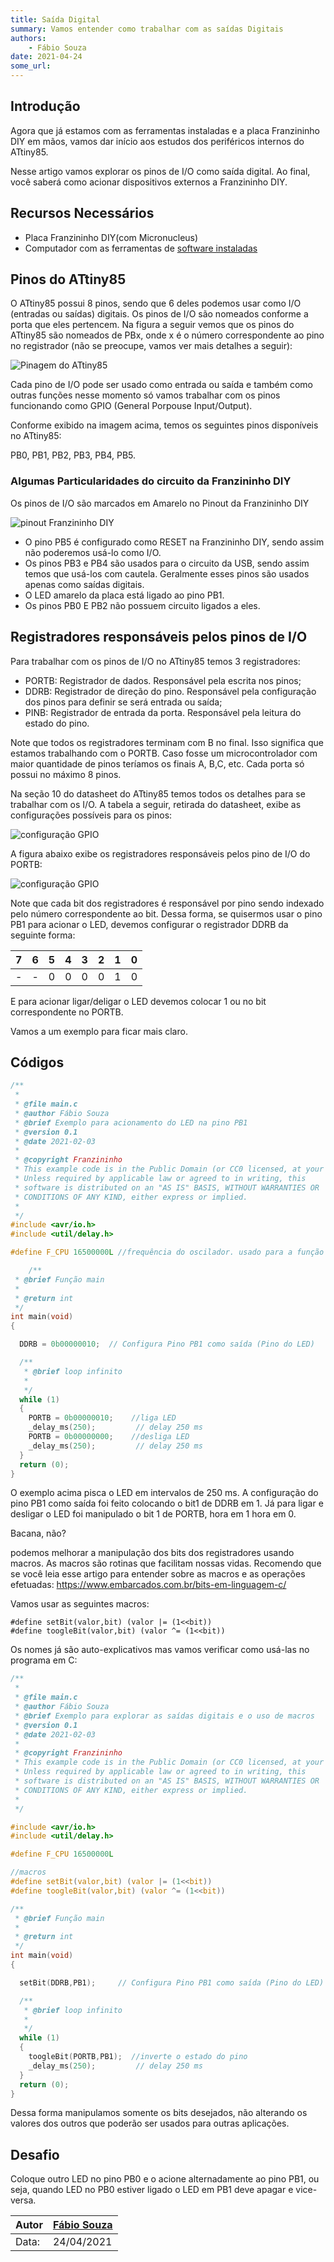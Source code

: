 ```yaml
---
title: Saída Digital
summary: Vamos entender como trabalhar com as saídas Digitais
authors:
    - Fábio Souza
date: 2021-04-24
some_url:
---
```


## Introdução

Agora que já estamos com as ferramentas instaladas e a placa Franzininho DIY em mãos, vamos dar início aos estudos dos periféricos internos do ATtiny85.

Nesse artigo vamos explorar os pinos de I/O como saída digital. Ao final, você saberá como acionar dispositivos externos a Franzininho DIY.


## Recursos Necessários
- Placa Franzininho DIY(com Micronucleus)
- Computador com as ferramentas de [software instaladas](https://franzininho.github.io/exemplos-avr-libc/)


## Pinos do ATtiny85

O ATtiny85 possui 8 pinos, sendo que 6 deles podemos usar como I/O (entradas ou saídas) digitais. Os pinos de I/O são nomeados conforme a porta que eles pertencem. Na figura a seguir vemos que os pinos do ATtiny85 são nomeados de PBx, onde x é o número correspondente ao pino no registrador (não se preocupe, vamos ver mais detalhes a seguir):

![Pinagem do ATtiny85](img/0x02/pinagem-attiny85.png)

Cada pino de I/O pode ser usado como entrada ou saída e também como outras funções nesse momento só vamos trabalhar com os pinos funcionando como GPIO (General Porpouse Input/Output).

Conforme exibido na imagem acima, temos os seguintes pinos disponíveis no ATtiny85:

PB0, PB1, PB2, PB3, PB4, PB5.

### Algumas Particularidades do circuito da Franzininho DIY

Os pinos de I/O são marcados em Amarelo no Pinout da Franzininho DIY

![pinout Franzininho DIY](img/0x00/Pinagem-Franzininho-DIY-V2RV2.png)

- O pino PB5 é configurado como RESET na Franzininho DIY, sendo assim não poderemos usá-lo como I/O.
- Os pinos PB3 e PB4 são usados para o circuito da USB, sendo assim temos que usá-los com cautela. Geralmente esses pinos são usados apenas como saídas digitais.
- O LED amarelo da placa está ligado ao pino PB1.
- Os pinos PB0 E PB2 não possuem circuito ligados a eles.



## Registradores responsáveis pelos pinos de I/O

Para trabalhar com os pinos de I/O no ATtiny85 temos 3 registradores:
- PORTB: Registrador de dados. Responsável pela escrita nos pinos;
- DDRB: Registrador de direção do pino. Responsável pela configuração dos pinos para definir se será entrada ou saída;
- PINB: Registrador de entrada da porta. Responsável pela leitura do estado do pino.


Note que todos os registradores terminam com B no final. Isso significa que estamos trabalhando com o PORTB. Caso fosse um microcontrolador com maior quantidade de pinos teríamos os finais A, B,C, etc. Cada porta só possui no máximo 8 pinos.

Na seção 10 do datasheet do ATtiny85 temos todos os detalhes para se trabalhar com os I/O. A tabela a seguir, retirada do datasheet, exibe as configurações possíveis para os pinos:


![configuração GPIO](img/0x02/config-gpio.png)

A figura abaixo exibe os registradores responsáveis pelos pino de I/O do PORTB:

![configuração GPIO](img/0x02/registradores-port-B.png)

Note que cada bit dos registradores é responsável por pino sendo indexado pelo número correspondente ao bit. Dessa forma, se quisermos usar o pino PB1 para acionar o LED, devemos configurar o registrador DDRB da seguinte forma:

| 7  | 6 | 5 | 4 | 3 | 2 | 1 | 0 |
|----|---|---|---|---|---|---|---|
| -  | - | 0 | 0 | 0 | 0 | 1 | 0 |

E para acionar ligar/deligar o LED devemos colocar 1 ou no bit correspondente no PORTB.

Vamos a um exemplo para ficar mais claro.

## Códigos

``` c
/**
 *
 * @file main.c
 * @author Fábio Souza
 * @brief Exemplo para acionamento do LED na pino PB1
 * @version 0.1
 * @date 2021-02-03
 *
 * @copyright Franzininho
 * This example code is in the Public Domain (or CC0 licensed, at your option.)
 * Unless required by applicable law or agreed to in writing, this
 * software is distributed on an "AS IS" BASIS, WITHOUT WARRANTIES OR
 * CONDITIONS OF ANY KIND, either express or implied.
 *
 */
#include <avr/io.h>
#include <util/delay.h>

#define F_CPU 16500000L //frequência do oscilador. usado para a função de delay

 	/**
 * @brief Função main
 *
 * @return int
 */
int main(void)
{

  DDRB = 0b00000010;  // Configura Pino PB1 como saída (Pino do LED)

  /**
   * @brief loop infinito
   *
   */
  while (1)
  {
    PORTB = 0b00000010;    //liga LED
    _delay_ms(250);      	// delay 250 ms
    PORTB = 0b00000000;    //desliga LED
    _delay_ms(250);      	// delay 250 ms
  }                                                
  return (0);                           
}
```

O exemplo acima pisca o LED em intervalos de 250 ms. A configuração do pino PB1 como saída foi feito colocando o bit1 de DDRB em 1. Já para ligar e desligar o LED foi manipulado o bit 1 de PORTB, hora em 1 hora em 0.

Bacana, não?

podemos melhorar a manipulação dos bits dos registradores usando macros. As macros são rotinas que facilitam nossas vidas. Recomendo que se você leia esse artigo para entender sobre as macros e as operações efetuadas: https://www.embarcados.com.br/bits-em-linguagem-c/

Vamos usar as seguintes macros:

```
#define setBit(valor,bit) (valor |= (1<<bit))
#define toogleBit(valor,bit) (valor ^= (1<<bit))
```

Os nomes já são auto-explicativos mas vamos verificar como usá-las no programa em C:

``` c
/**
 *
 * @file main.c
 * @author Fábio Souza
 * @brief Exemplo para explorar as saídas digitais e o uso de macros
 * @version 0.1
 * @date 2021-02-03
 *
 * @copyright Franzininho
 * This example code is in the Public Domain (or CC0 licensed, at your option.)
 * Unless required by applicable law or agreed to in writing, this
 * software is distributed on an "AS IS" BASIS, WITHOUT WARRANTIES OR
 * CONDITIONS OF ANY KIND, either express or implied.
 *
 */

#include <avr/io.h>
#include <util/delay.h>

#define F_CPU 16500000L

//macros 	
#define setBit(valor,bit) (valor |= (1<<bit))
#define toogleBit(valor,bit) (valor ^= (1<<bit))

/**
 * @brief Função main
 *
 * @return int
 */
int main(void)
{

  setBit(DDRB,PB1); 	// Configura Pino PB1 como saída (Pino do LED)

  /**
   * @brief loop infinito
   *
   */
  while (1)
  {
    toogleBit(PORTB,PB1);  //inverte o estado do pino
    _delay_ms(250);      	// delay 250 ms
  }                                                
  return (0);                           
}
```

Dessa forma manipulamos somente os bits desejados, não alterando os valores dos outros que poderão ser usados para outras aplicações.


## Desafio

Coloque outro LED no pino PB0 e o acione alternadamente ao pino PB1, ou seja, quando LED no PB0 estiver ligado o LED em PB1 deve apagar e vice-versa.

| Autor | [Fábio Souza](https://github.com/FBSeletronica) |
|-------|-------------|
| Data: | 24/04/2021  |
